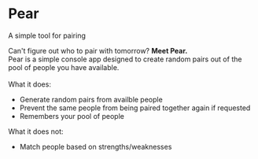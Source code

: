 # Pear
A simple tool for pairing

Can't figure out who to pair with tomorrow? <b>Meet Pear.</b><br />
Pear is a simple console app designed to create random pairs out of the pool of people you have available.
<br /><br />
What it does:
- Generate random pairs from availble people
- Prevent the same people from being paired together again if requested
- Remembers your pool of people

What it does not:
- Match people based on strengths/weaknesses
